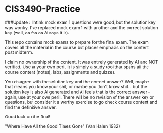 # CIS3490-Practice

###Update : I htink mock exam 1 questions were good, but the solution key was wonky. I've replaced mock exam 1 with another and the correct solution key (well, as fas as Ai says it is).

This repo contains mock exams to prepare for the final exam. The exam covers all the material in the course but places emphasis on the content post midterm.

I claim no ownership of the content. It was entirely generated by AI and NOT verified. Use at your own peril.
It is simply a study tool that spans all the course content (notes), labs, assignments and quizzes.

You disagree with the solution key and the correct answer? Well, maybe that means you know your shit, or maybe you don't know shit... but the solution key is also AI generated and AI feels that is the correct answer - again, use at your own peril. There will be no revision of the answer key or questions, but consider it a worthy exercise to go check course content and find the definitive answer.

Good luck on the final!

"Where Have All the Good Times Gone" (Van Halen 1982)
